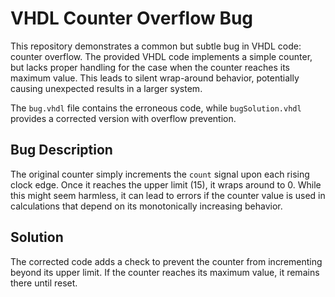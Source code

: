 # VHDL Counter Overflow Bug

This repository demonstrates a common but subtle bug in VHDL code: counter overflow. The provided VHDL code implements a simple counter, but lacks proper handling for the case when the counter reaches its maximum value. This leads to silent wrap-around behavior, potentially causing unexpected results in a larger system.

The `bug.vhdl` file contains the erroneous code, while `bugSolution.vhdl` provides a corrected version with overflow prevention.

## Bug Description
The original counter simply increments the `count` signal upon each rising clock edge. Once it reaches the upper limit (15), it wraps around to 0. While this might seem harmless, it can lead to errors if the counter value is used in calculations that depend on its monotonically increasing behavior.

## Solution
The corrected code adds a check to prevent the counter from incrementing beyond its upper limit. If the counter reaches its maximum value, it remains there until reset.